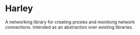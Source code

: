 # Harley

A networking library for creating proxies and monitorig network connections. Intended as
an abstraction over existing libraries.
